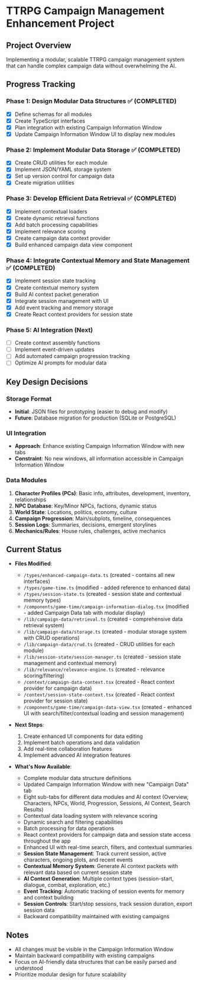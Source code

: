 # TTRPG Campaign Management Enhancement Project

## Project Overview
Implementing a modular, scalable TTRPG campaign management system that can handle complex campaign data without overwhelming the AI.

## Progress Tracking

### Phase 1: Design Modular Data Structures ✅ (COMPLETED)

- [x] Define schemas for all modules
- [x] Create TypeScript interfaces
- [x] Plan integration with existing Campaign Information Window
- [x] Update Campaign Information Window UI to display new modules

### Phase 2: Implement Modular Data Storage ✅ (COMPLETED)
- [x] Create CRUD utilities for each module
- [x] Implement JSON/YAML storage system
- [x] Set up version control for campaign data
- [x] Create migration utilities

### Phase 3: Develop Efficient Data Retrieval ✅ (COMPLETED)
- [x] Implement contextual loaders
- [x] Create dynamic retrieval functions
- [x] Add batch processing capabilities
- [x] Implement relevance scoring
- [x] Create campaign data context provider
- [x] Build enhanced campaign data view component

### Phase 4: Integrate Contextual Memory and State Management ✅ (COMPLETED)

- [x] Implement session state tracking
- [x] Create contextual memory system
- [x] Build AI context packet generation
- [x] Integrate session management with UI
- [x] Add event tracking and memory storage
- [x] Create React context providers for session state

### Phase 5: AI Integration (Next)
- [ ] Create context assembly functions
- [ ] Implement event-driven updates
- [ ] Add automated campaign progression tracking
- [ ] Optimize AI prompts for modular data

## Key Design Decisions

### Storage Format
- **Initial**: JSON files for prototyping (easier to debug and modify)
- **Future**: Database migration for production (SQLite or PostgreSQL)

### UI Integration
- **Approach**: Enhance existing Campaign Information Window with new tabs
- **Constraint**: No new windows, all information accessible in Campaign Information Window

### Data Modules
1. **Character Profiles (PCs)**: Basic info, attributes, development, inventory, relationships
2. **NPC Database**: Key/Minor NPCs, factions, dynamic status
3. **World State**: Locations, politics, economy, culture
4. **Campaign Progression**: Main/subplots, timeline, consequences
5. **Session Logs**: Summaries, decisions, emergent storylines
6. **Mechanics/Rules**: House rules, challenges, active mechanics

## Current Status

- **Files Modified**:
  - `/types/enhanced-campaign-data.ts` (created - contains all new interfaces)
  - `/types/game-time.ts` (modified - added reference to enhanced data)
  - `/types/session-state.ts` (created - session state and contextual memory types)
  - `/components/game-time/campaign-information-dialog.tsx` (modified - added Campaign Data tab with modular display)
  - `/lib/campaign-data/retrieval.ts` (created - comprehensive data retrieval system)
  - `/lib/campaign-data/storage.ts` (created - modular storage system with CRUD operations)
  - `/lib/campaign-data/crud.ts` (created - CRUD utilities for each module)
  - `/lib/session-state/session-manager.ts` (created - session state management and contextual memory)
  - `/lib/relevance/relevance-engine.ts` (created - relevance scoring/filtering)
  - `/context/campaign-data-context.tsx` (created - React context provider for campaign data)
  - `/context/session-state-context.tsx` (created - React context provider for session state)
  - `/components/game-time/campaign-data-view.tsx` (created - enhanced UI with search/filter/contextual loading and session management)
  
- **Next Steps**:
  1. Create enhanced UI components for data editing
  2. Implement batch operations and data validation
  3. Add real-time collaboration features
  4. Implement advanced AI integration features

- **What's Now Available**:
  - Complete modular data structure definitions
  - Updated Campaign Information Window with new "Campaign Data" tab
  - Eight sub-tabs for different data modules and AI context (Overview, Characters, NPCs, World, Progression, Sessions, AI Context, Search Results)
  - Contextual data loading system with relevance scoring
  - Dynamic search and filtering capabilities
  - Batch processing for data operations
  - React context providers for campaign data and session state access throughout the app
  - Enhanced UI with real-time search, filters, and contextual summaries
  - **Session State Management**: Track current session, active characters, ongoing plots, and recent events
  - **Contextual Memory System**: Generate AI context packets with relevant data based on current session state
  - **AI Context Generation**: Multiple context types (session-start, dialogue, combat, exploration, etc.)
  - **Event Tracking**: Automatic tracking of session events for memory and context building
  - **Session Controls**: Start/stop sessions, track session duration, export session data
  - Backward compatibility maintained with existing campaigns

## Notes
- All changes must be visible in the Campaign Information Window
- Maintain backward compatibility with existing campaigns
- Focus on AI-friendly data structures that can be easily parsed and understood
- Prioritize modular design for future scalability
